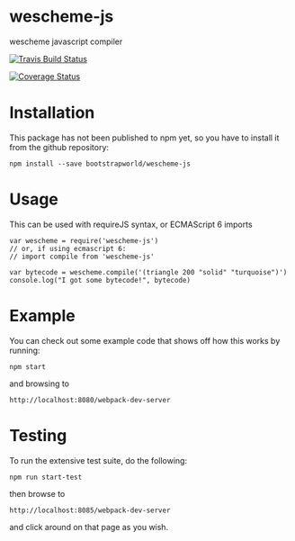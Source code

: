 # wescheme-js
wescheme javascript compiler

[![Travis Build Status][build-badge]][build]

[![Coverage Status](https://coveralls.io/repos/bootstrapworld/wescheme-js/badge.svg?branch=master&service=github)](https://coveralls.io/github/bootstrapworld/wescheme-js?branch=master)

# Installation

This package has not been published to npm yet, so you have to install it from
the github repository:

    npm install --save bootstrapworld/wescheme-js

# Usage

This can be used with requireJS syntax, or ECMAScript 6 imports

    var wescheme = require('wescheme-js')
    // or, if using ecmascript 6:
    // import compile from 'wescheme-js'

    var bytecode = wescheme.compile('(triangle 200 "solid" "turquoise")')
    console.log("I got some bytecode!", bytecode)

# Example

You can check out some example code that shows off how this works by running:

    npm start

and browsing to

    http://localhost:8080/webpack-dev-server

# Testing

To run the extensive test suite, do the following:

    npm run start-test

then browse to

    http://localhost:8085/webpack-dev-server

and click around on that page as you wish.

[build-badge]: https://travis-ci.org/react-bootstrap/react-bootstrap.svg?branch=master
[build]: https://travis-ci.org/bootstrapworld/wescheme-js
